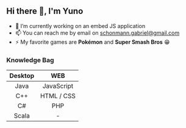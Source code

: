 ## Hi there 👋, I'm Yuno

- 🔭 I’m currently working on an embed JS application
- 📫 You can reach me by email on [schonmann.gabriel@gmail.com](mailto:schonmann.gabriel@gmail.com)
- ⚡ My favorite games are **Pokémon** and **Super Smash Bros** 😁

### Knowledge Bag
| Desktop    | WEB        |
|:----------:|:----------:|
| Java       | JavaScript |
| C++        | HTML / CSS |
| C#         | PHP        |
| Scala      | -          |
